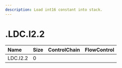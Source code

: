```yaml
---
description: Load int16 constant into stack.
---
```


# .LDC.I2.2

| Name | Size | ControlChain | FlowControl |
| :--- | :--- | :--- | :--- |
| LDC.I2.2 | 0 |  |  |

